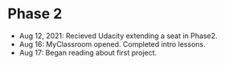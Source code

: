 # Phase 2
* Aug 12, 2021: Recieved Udacity extending a seat in Phase2.
* Aug 16: MyClassroom opened. Completed intro lessons. 
* Aug 17: Began reading about first project. 
